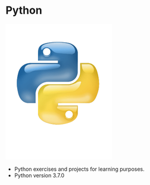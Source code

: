 # Python

![](images/python-logo-glassy.png)
* Python exercises and projects for learning purposes.
* Python version 3.7.0
